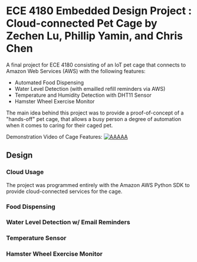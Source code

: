 # ECE 4180 Embedded Design Project : Cloud-connected Pet Cage by Zechen Lu, Phillip Yamin, and Chris Chen
A final project for ECE 4180 consisting of an IoT pet cage that connects to Amazon Web Services (AWS) with the following features:
* Automated Food Dispensing
* Water Level Detection (with emailled refill reminders via AWS)
* Temperature and Humidity Detection with DHT11 Sensor
* Hamster Wheel Exercise Monitor 

The main idea behind this project was to provide a proof-of-concept of a "hands-off" pet cage, that allows a busy person a degree of automation when it comes to caring for their caged pet. 

Demonstration Video of Cage Features:
[![AAAAA](http://img.youtube.com/vi/2MsN8gpT6jY/0.jpg)](http://www.youtube.com/watch?v=2MsN8gpT6jY "Github Pages")

## Design

### Cloud Usage
The project was programmed entirely with the Amazon AWS Python SDK to provide cloud-connected services for the cage.

### Food Dispensing

### Water Level Detection w/ Email Reminders

### Temperature Sensor

### Hamster Wheel Exercise Monitor
